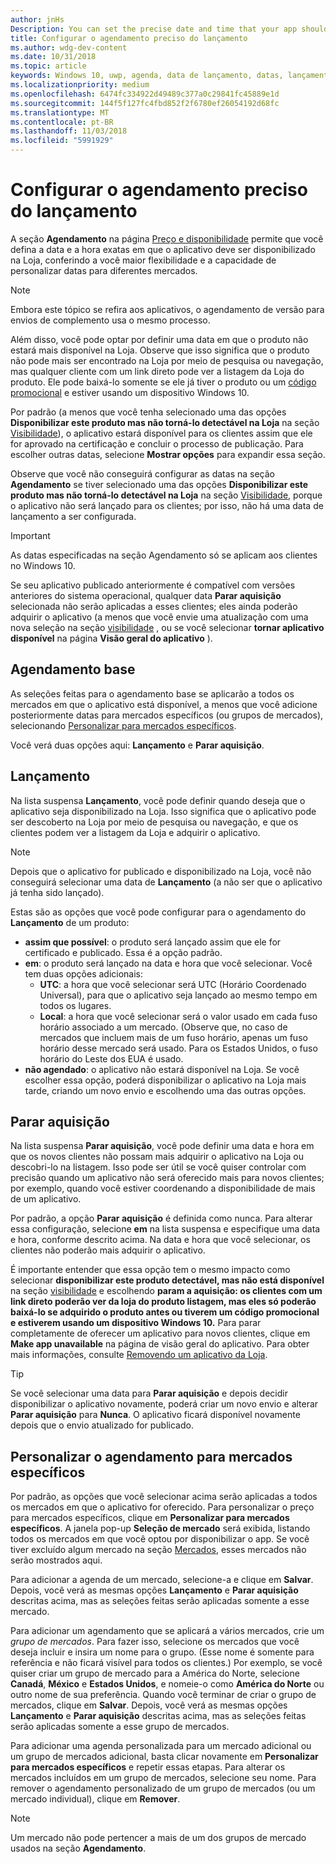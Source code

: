 ```yaml
---
author: jnHs
Description: You can set the precise date and time that your app should become available in the Store, giving you greater flexibility and the ability to customize dates for different markets.
title: Configurar o agendamento preciso do lançamento
ms.author: wdg-dev-content
ms.date: 10/31/2018
ms.topic: article
keywords: Windows 10, uwp, agenda, data de lançamento, datas, lançamento
ms.localizationpriority: medium
ms.openlocfilehash: 6474fc334922d49489c377a0c29841fc45889e1d
ms.sourcegitcommit: 144f5f127fc4fbd852f2f6780ef26054192d68fc
ms.translationtype: MT
ms.contentlocale: pt-BR
ms.lasthandoff: 11/03/2018
ms.locfileid: "5991929"
---
```

# <a name="configure-precise-release-scheduling"></a>Configurar o agendamento preciso do lançamento

A seção **Agendamento** na página [Preço e disponibilidade](set-app-pricing-and-availability.md) permite que você defina a data e a hora exatas em que o aplicativo deve ser disponibilizado na Loja, conferindo a você maior flexibilidade e a capacidade de personalizar datas para diferentes mercados.

> [!NOTE]
> Embora este tópico se refira aos aplicativos, o agendamento de versão para envios de complemento usa o mesmo processo.

Além disso, você pode optar por definir uma data em que o produto não estará mais disponível na Loja. Observe que isso significa que o produto não pode mais ser encontrado na Loja por meio de pesquisa ou navegação, mas qualquer cliente com um link direto pode ver a listagem da Loja do produto. Ele pode baixá-lo somente se ele já tiver o produto ou um [código promocional](generate-promotional-codes.md) e estiver usando um dispositivo Windows 10.

Por padrão (a menos que você tenha selecionado uma das opções **Disponibilizar este produto mas não torná-lo detectável na Loja** na seção [Visibilidade](choose-visibility-options.md#discoverability)), o aplicativo estará disponível para os clientes assim que ele for aprovado na certificação e concluir o processo de publicação. Para escolher outras datas, selecione **Mostrar opções** para expandir essa seção.

Observe que você não conseguirá configurar as datas na seção **Agendamento** se tiver selecionado uma das opções **Disponibilizar este produto mas não torná-lo detectável na Loja** na seção [Visibilidade](choose-visibility-options.md#discoverability), porque o aplicativo não será lançado para os clientes; por isso, não há uma data de lançamento a ser configurada.

> [!IMPORTANT]
> As datas especificadas na seção Agendamento só se aplicam aos clientes no Windows 10.
>
>Se seu aplicativo publicado anteriormente é compatível com versões anteriores do sistema operacional, qualquer data **Parar aquisição** selecionada não serão aplicadas a esses clientes; eles ainda poderão adquirir o aplicativo (a menos que você envie uma atualização com uma nova seleção na seção [visibilidade](choose-visibility-options.md#discoverability) , ou se você selecionar **tornar aplicativo disponível** na página **Visão geral do aplicativo** ).


## <a name="base-schedule"></a>Agendamento base

As seleções feitas para o agendamento base se aplicarão a todos os mercados em que o aplicativo está disponível, a menos que você adicione posteriormente datas para mercados específicos (ou grupos de mercados), selecionando [Personalizar para mercados específicos](#customize-the-schedule-for-specific-markets).

Você verá duas opções aqui: **Lançamento** e **Parar aquisição**. 

## <a name="release"></a>Lançamento

Na lista suspensa **Lançamento**, você pode definir quando deseja que o aplicativo seja disponibilizado na Loja. Isso significa que o aplicativo pode ser descoberto na Loja por meio de pesquisa ou navegação, e que os clientes podem ver a listagem da Loja e adquirir o aplicativo.

>[!NOTE]
> Depois que o aplicativo for publicado e disponibilizado na Loja, você não conseguirá selecionar uma data de **Lançamento** (a não ser que o aplicativo já tenha sido lançado).

Estas são as opções que você pode configurar para o agendamento do **Lançamento** de um produto:
- **assim que possível**: o produto será lançado assim que ele for certificado e publicado. Essa é a opção padrão.
- **em**: o produto será lançado na data e hora que você selecionar. Você tem duas opções adicionais:
   - **UTC**: a hora que você selecionar será UTC (Horário Coordenado Universal), para que o aplicativo seja lançado ao mesmo tempo em todos os lugares.
   - **Local**: a hora que você selecionar será o valor usado em cada fuso horário associado a um mercado. (Observe que, no caso de mercados que incluem mais de um fuso horário, apenas um fuso horário desse mercado será usado. Para os Estados Unidos, o fuso horário do Leste dos EUA é usado.
- **não agendado**: o aplicativo não estará disponível na Loja. Se você escolher essa opção, poderá disponibilizar o aplicativo na Loja mais tarde, criando um novo envio e escolhendo uma das outras opções.


## <a name="stop-acquisition"></a>Parar aquisição

Na lista suspensa **Parar aquisição**, você pode definir uma data e hora em que os novos clientes não possam mais adquirir o aplicativo na Loja ou descobri-lo na listagem. Isso pode ser útil se você quiser controlar com precisão quando um aplicativo não será oferecido mais para novos clientes; por exemplo, quando você estiver coordenando a disponibilidade de mais de um aplicativo.

Por padrão, a opção **Parar aquisição** é definida como nunca. Para alterar essa configuração, selecione **em** na lista suspensa e especifique uma data e hora, conforme descrito acima. Na data e hora que você selecionar, os clientes não poderão mais adquirir o aplicativo.

É importante entender que essa opção tem o mesmo impacto como selecionar **disponibilizar este produto detectável, mas não está disponível** na seção [visibilidade](choose-visibility-options.md#discoverability) e escolhendo **param a aquisição: os clientes com um link direto poderão ver da loja do produto listagem, mas eles só poderão baixá-lo se adquirido o produto antes ou tiverem um código promocional e estiverem usando um dispositivo Windows 10.** Para parar completamente de oferecer um aplicativo para novos clientes, clique em **Make app unavailable** na página de visão geral do aplicativo. Para obter mais informações, consulte [Removendo um aplicativo da Loja](guidance-for-app-package-management.md#removing-an-app-from-the-store).

> [!TIP]
> Se você selecionar uma data para **Parar aquisição** e depois decidir disponibilizar o aplicativo novamente, poderá criar um novo envio e alterar **Parar aquisição** para **Nunca**. O aplicativo ficará disponível novamente depois que o envio atualizado for publicado.

## <a name="customize-the-schedule-for-specific-markets"></a>Personalizar o agendamento para mercados específicos 

Por padrão, as opções que você selecionar acima serão aplicadas a todos os mercados em que o aplicativo for oferecido. Para personalizar o preço para mercados específicos, clique em **Personalizar para mercados específicos**. A janela pop-up **Seleção de mercado** será exibida, listando todos os mercados em que você optou por disponibilizar o app. Se você tiver excluído algum mercado na seção [Mercados](define-pricing-and-market-selection.md), esses mercados não serão mostrados aqui. 

Para adicionar a agenda de um mercado, selecione-a e clique em **Salvar**. Depois, você verá as mesmas opções **Lançamento** e **Parar aquisição** descritas acima, mas as seleções feitas serão aplicadas somente a esse mercado.

Para adicionar um agendamento que se aplicará a vários mercados, crie um *grupo de mercados*. Para fazer isso, selecione os mercados que você deseja incluir e insira um nome para o grupo. (Esse nome é somente para referência e não ficará visível para todos os clientes.) Por exemplo, se você quiser criar um grupo de mercado para a América do Norte, selecione **Canadá**, **México** e **Estados Unidos**, e nomeie-o como **América do Norte** ou outro nome de sua preferência. Quando você terminar de criar o grupo de mercados, clique em **Salvar**. Depois, você verá as mesmas opções **Lançamento** e **Parar aquisição** descritas acima, mas as seleções feitas serão aplicadas somente a esse grupo de mercados.

Para adicionar uma agenda personalizada para um mercado adicional ou um grupo de mercados adicional, basta clicar novamente em **Personalizar para mercados específicos** e repetir essas etapas. Para alterar os mercados incluídos em um grupo de mercados, selecione seu nome. Para remover o agendamento personalizado de um grupo de mercados (ou um mercado individual), clique em **Remover**.

> [!NOTE]
> Um mercado não pode pertencer a mais de um dos grupos de mercado usados na seção **Agendamento**. 










